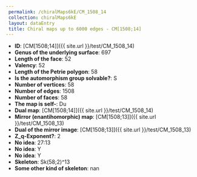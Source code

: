 ```yaml
--- 
 permalink: /chiralMaps6kE/CM_1508_14 
 collection: chiralMaps6kE
 layout: dataEntry
 title: Chiral maps up to 6000 edges - CM[1508;14]
---
```


- **ID**: [CM[1508;14]]({{ site.url }}/test/CM_1508_14)
- **Genus of the underlying surface**: 697
- **Length of the face**: 52
- **Valency**: 52
- **Length of the Petrie polygon**: 58
- **Is the automorphism group solvable?**: S
- **Number of vertices**: 58
- **Number of edges**: 1508
- **Number of faces**: 58
- **The map is self-**: Du
- **Dual map**: [CM[1508;14]]({{ site.url }}/test/CM_1508_14)
- **Mirror (enantihomorphic) map**: [CM[1508;13]]({{ site.url }}/test/CM_1508_13)
- **Dual of the mirror image**: [CM[1508;13]]({{ site.url }}/test/CM_1508_13)
- **Z_q-Exponent?**: 2
- **No idea**:  27:13
- **No idea**: Y
- **No idea**: Y
- **Skeleton**: Sk(58;2)^13
- **Some other kind of skeleton**: nan
